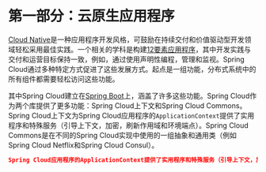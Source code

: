 # 第一部分：云原生应用程序

[Cloud Native](https://pivotal.io/platform-as-a-service/migrating-to-cloud-native-application-architectures-ebook)是一种应用程序开发风格，可鼓励在持续交付和价值驱动型开发领域轻松采用最佳实践。一个相关的学科是构建[12要素应用程序](https://12factor.net/)，其中开发实践与交付和运营目标保持一致，例如，通过使用声明性编程，管理和监视。Spring Cloud通过多种特定方式促进了这些发展方式。起点是一组功能，分布式系统中的所有组件都需要轻松访问这些功能。

其中Spring Cloud建立在[Spring Boot](https://projects.spring.io/spring-boot)上，涵盖了许多这些功能。Spring Cloud作为两个库提供了更多功能：Spring Cloud上下文和Spring Cloud Commons。Spring Cloud上下文为Spring Cloud应用程序的`ApplicationContext`提供了实用程序和特殊服务（引导上下文，加密，刷新作用域和环境端点）。Spring Cloud Commons是在不同的Spring Cloud实现中使用的一组抽象和通用类（例如Spring Cloud Netflix和Spring Cloud Consul）。

``` json
Spring Cloud应用程序的ApplicationContext提供了实用程序和特殊服务（引导上下文，加密，刷新作用域和环境端点）,怎么解？

```

